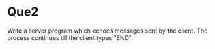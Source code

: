 # Que2

Write a server program which echoes messages sent by the client. The process continues till the client types "END".